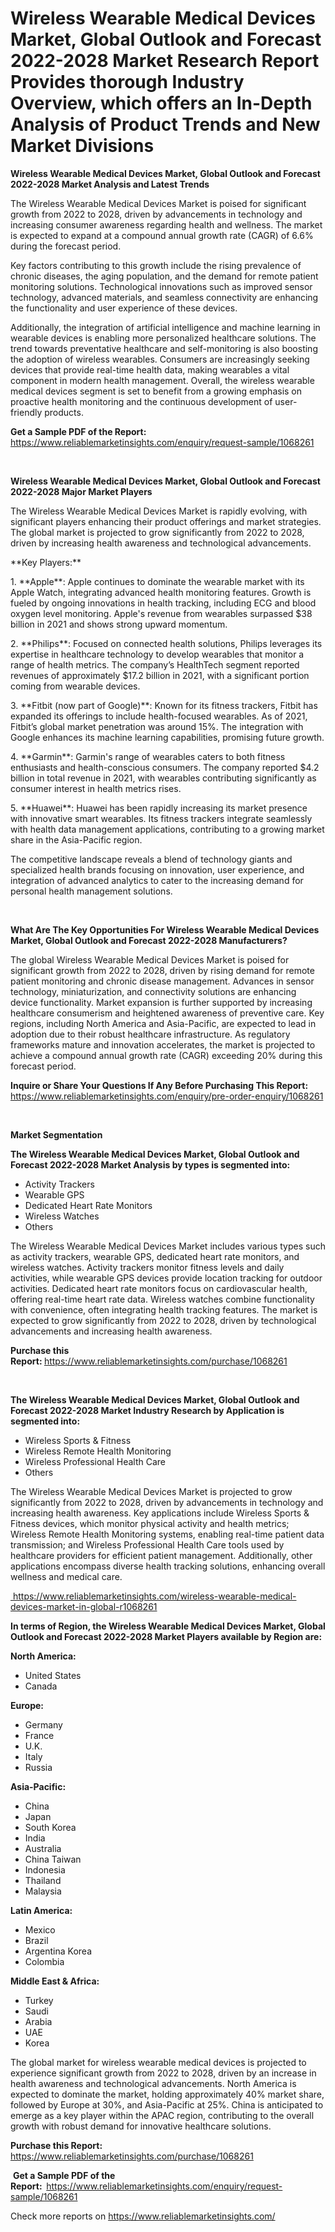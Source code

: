 <p><h1>Wireless Wearable Medical Devices Market, Global Outlook and Forecast 2022-2028 Market Research Report Provides thorough Industry Overview, which offers an In-Depth Analysis of Product Trends and New Market Divisions</h1></p><p><strong>Wireless Wearable Medical Devices Market, Global Outlook and Forecast 2022-2028 Market Analysis and Latest Trends</strong></p>
<p><p>The Wireless Wearable Medical Devices Market is poised for significant growth from 2022 to 2028, driven by advancements in technology and increasing consumer awareness regarding health and wellness. The market is expected to expand at a compound annual growth rate (CAGR) of 6.6% during the forecast period. </p><p>Key factors contributing to this growth include the rising prevalence of chronic diseases, the aging population, and the demand for remote patient monitoring solutions. Technological innovations such as improved sensor technology, advanced materials, and seamless connectivity are enhancing the functionality and user experience of these devices. </p><p>Additionally, the integration of artificial intelligence and machine learning in wearable devices is enabling more personalized healthcare solutions. The trend towards preventative healthcare and self-monitoring is also boosting the adoption of wireless wearables. Consumers are increasingly seeking devices that provide real-time health data, making wearables a vital component in modern health management. Overall, the wireless wearable medical devices segment is set to benefit from a growing emphasis on proactive health monitoring and the continuous development of user-friendly products.</p></p>
<p><strong>Get a Sample PDF of the Report:&nbsp;</strong> <a href="https://www.reliablemarketinsights.com/enquiry/request-sample/1068261?utm_campaign=2538&utm_medium=2&utm_source=Github&utm_content=ia&utm_term=21032025&utm_id=wireless-wearable-medical-devices-market-global-outlook-and-forecast-2022-2028">https://www.reliablemarketinsights.com/enquiry/request-sample/1068261</a></p>
<p>&nbsp;</p>
<p><strong>Wireless Wearable Medical Devices Market, Global Outlook and Forecast 2022-2028 Major Market Players</strong></p>
<p><p>The Wireless Wearable Medical Devices Market is rapidly evolving, with significant players enhancing their product offerings and market strategies. The global market is projected to grow significantly from 2022 to 2028, driven by increasing health awareness and technological advancements.</p><p>**Key Players:**</p><p>1. **Apple**: Apple continues to dominate the wearable market with its Apple Watch, integrating advanced health monitoring features. Growth is fueled by ongoing innovations in health tracking, including ECG and blood oxygen level monitoring. Apple's revenue from wearables surpassed $38 billion in 2021 and shows strong upward momentum.</p><p>2. **Philips**: Focused on connected health solutions, Philips leverages its expertise in healthcare technology to develop wearables that monitor a range of health metrics. The company’s HealthTech segment reported revenues of approximately $17.2 billion in 2021, with a significant portion coming from wearable devices.</p><p>3. **Fitbit (now part of Google)**: Known for its fitness trackers, Fitbit has expanded its offerings to include health-focused wearables. As of 2021, Fitbit’s global market penetration was around 15%. The integration with Google enhances its machine learning capabilities, promising future growth.</p><p>4. **Garmin**: Garmin's range of wearables caters to both fitness enthusiasts and health-conscious consumers. The company reported $4.2 billion in total revenue in 2021, with wearables contributing significantly as consumer interest in health metrics rises.</p><p>5. **Huawei**: Huawei has been rapidly increasing its market presence with innovative smart wearables. Its fitness trackers integrate seamlessly with health data management applications, contributing to a growing market share in the Asia-Pacific region.</p><p>The competitive landscape reveals a blend of technology giants and specialized health brands focusing on innovation, user experience, and integration of advanced analytics to cater to the increasing demand for personal health management solutions.</p></p>
<p>&nbsp;</p>
<p><strong>What Are The Key Opportunities For Wireless Wearable Medical Devices Market, Global Outlook and Forecast 2022-2028 Manufacturers?</strong></p>
<p><p>The global Wireless Wearable Medical Devices Market is poised for significant growth from 2022 to 2028, driven by rising demand for remote patient monitoring and chronic disease management. Advances in sensor technology, miniaturization, and connectivity solutions are enhancing device functionality. Market expansion is further supported by increasing healthcare consumerism and heightened awareness of preventive care. Key regions, including North America and Asia-Pacific, are expected to lead in adoption due to their robust healthcare infrastructure. As regulatory frameworks mature and innovation accelerates, the market is projected to achieve a compound annual growth rate (CAGR) exceeding 20% during this forecast period.</p></p>
<p><strong>Inquire or Share Your Questions If Any Before Purchasing This Report:</strong> <a href="https://www.reliablemarketinsights.com/enquiry/pre-order-enquiry/1068261?utm_campaign=2538&utm_medium=2&utm_source=Github&utm_content=ia&utm_term=21032025&utm_id=wireless-wearable-medical-devices-market-global-outlook-and-forecast-2022-2028">https://www.reliablemarketinsights.com/enquiry/pre-order-enquiry/1068261</a></p>
<p>&nbsp;</p>
<p><strong>Market Segmentation</strong></p>
<p><strong>The Wireless Wearable Medical Devices Market, Global Outlook and Forecast 2022-2028 Market Analysis by types is segmented into:</strong></p>
<p><ul><li>Activity Trackers</li><li>Wearable GPS</li><li>Dedicated Heart Rate Monitors</li><li>Wireless Watches</li><li>Others</li></ul></p>
<p><p>The Wireless Wearable Medical Devices Market includes various types such as activity trackers, wearable GPS, dedicated heart rate monitors, and wireless watches. Activity trackers monitor fitness levels and daily activities, while wearable GPS devices provide location tracking for outdoor activities. Dedicated heart rate monitors focus on cardiovascular health, offering real-time heart rate data. Wireless watches combine functionality with convenience, often integrating health tracking features. The market is expected to grow significantly from 2022 to 2028, driven by technological advancements and increasing health awareness.</p></p>
<p><strong>Purchase this Report:&nbsp;</strong><a href="https://www.reliablemarketinsights.com/purchase/1068261?utm_campaign=2538&utm_medium=2&utm_source=Github&utm_content=ia&utm_term=21032025&utm_id=wireless-wearable-medical-devices-market-global-outlook-and-forecast-2022-2028">https://www.reliablemarketinsights.com/purchase/1068261</a></p>
<p>&nbsp;</p>
<p><strong>The Wireless Wearable Medical Devices Market, Global Outlook and Forecast 2022-2028 Market Industry Research by Application is segmented into:</strong></p>
<p><ul><li>Wireless Sports & Fitness</li><li>Wireless Remote Health Monitoring</li><li>Wireless Professional Health Care</li><li>Others</li></ul></p>
<p><p>The Wireless Wearable Medical Devices Market is projected to grow significantly from 2022 to 2028, driven by advancements in technology and increasing health awareness. Key applications include Wireless Sports & Fitness devices, which monitor physical activity and health metrics; Wireless Remote Health Monitoring systems, enabling real-time patient data transmission; and Wireless Professional Health Care tools used by healthcare providers for efficient patient management. Additionally, other applications encompass diverse health tracking solutions, enhancing overall wellness and medical care.</p></p>
<p><a href="https://www.reliablemarketinsights.com/wireless-wearable-medical-devices-market-in-global-r1068261?utm_campaign=2538&utm_medium=2&utm_source=Github&utm_content=ia&utm_term=21032025&utm_id=wireless-wearable-medical-devices-market-global-outlook-and-forecast-2022-2028">&nbsp;https://www.reliablemarketinsights.com/wireless-wearable-medical-devices-market-in-global-r1068261</a></p>
<p><strong>In terms of Region, the Wireless Wearable Medical Devices Market, Global Outlook and Forecast 2022-2028 Market Players available by Region are:</strong></p>
<p>
    <p> <strong> North America: </strong>
        <ul>
            <li>United States</li>
            <li>Canada</li>
        </ul>
        </p> 
    <p> <strong> Europe: </strong>
        <ul>
            <li>Germany</li>
            <li>France</li>
            <li>U.K.</li>
            <li>Italy</li>
            <li>Russia</li>
        </ul>
        </p> 
    <p> <strong> Asia-Pacific: </strong>
        <ul>
            <li>China</li>
            <li>Japan</li>
            <li>South Korea</li>
            <li>India</li>
            <li>Australia</li>
            <li>China Taiwan</li>
            <li>Indonesia</li>
            <li>Thailand</li>
            <li>Malaysia</li>
        </ul>
        </p> 
    <p> <strong> Latin America: </strong>
        <ul>
            <li>Mexico</li>
            <li>Brazil</li>
            <li>Argentina Korea</li>
            <li>Colombia</li>
        </ul>
        </p> 
    <p> <strong> Middle East & Africa: </strong>
        <ul>
            <li>Turkey</li>
            <li>Saudi</li>
            <li>Arabia</li>
            <li>UAE</li>
            <li>Korea</li>
        </ul>
    </p>
    </p>
<p><p>The global market for wireless wearable medical devices is projected to experience significant growth from 2022 to 2028, driven by an increase in health awareness and technological advancements. North America is expected to dominate the market, holding approximately 40% market share, followed by Europe at 30%, and Asia-Pacific at 25%. China is anticipated to emerge as a key player within the APAC region, contributing to the overall growth with robust demand for innovative healthcare solutions.</p></p>
<p><strong>Purchase this Report: </strong><a href="https://www.reliablemarketinsights.com/purchase/1068261?utm_campaign=2538&utm_medium=2&utm_source=Github&utm_content=ia&utm_term=21032025&utm_id=wireless-wearable-medical-devices-market-global-outlook-and-forecast-2022-2028">https://www.reliablemarketinsights.com/purchase/1068261</a></p>
<p>&nbsp;<strong>Get a Sample PDF of the Report:&nbsp;&nbsp;</strong><a href="https://www.reliablemarketinsights.com/enquiry/request-sample/1068261?utm_campaign=2538&utm_medium=2&utm_source=Github&utm_content=ia&utm_term=21032025&utm_id=wireless-wearable-medical-devices-market-global-outlook-and-forecast-2022-2028">https://www.reliablemarketinsights.com/enquiry/request-sample/1068261</a></p>
<p><strong></strong></p>
<p>Check more reports on <a href="https://www.reliablemarketinsights.com/?utm_campaign=2538&utm_medium=2&utm_source=Github&utm_content=ia&utm_term=21032025&utm_id=wireless-wearable-medical-devices-market-global-outlook-and-forecast-2022-2028">https://www.reliablemarketinsights.com/</a></p>